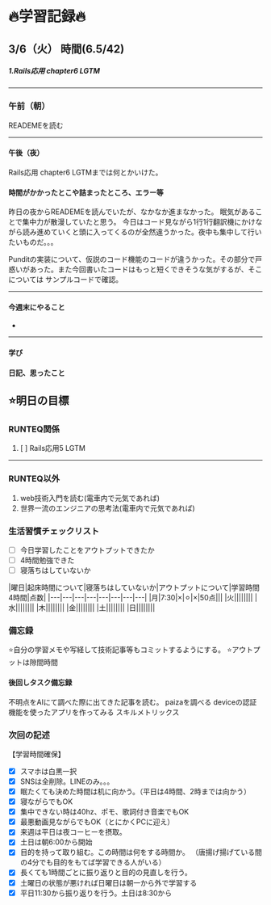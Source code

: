 
# 🔥学習記録🔥
## 3/6（火） 時間(6.5/42)
##### 1.Rails応用 chapter6 LGTM
***
### 午前（朝）
READEMEを読む
***
#### 午後（夜）
Rails応用 chapter6
LGTMまでは何とかいけた。
#### 時間がかかったとこや詰まったところ、エラー等
昨日の夜からREADEMEを読んでいたが、なかなか進まなかった。
眠気があることで集中力が散漫していたと思う。
今日はコード見ながら1行1行翻訳機にかけながら読み進めていくと頭に入ってくるのが全然違うかった。夜中も集中して行いたいものだ。。。

Punditの実装について、仮説のコード機能のコードが違うかった。その部分で戸惑いがあった。また今回書いたコードはもっと短くできそうな気がするが、そこについては
サンプルコードで確認。

***
#### 今週末にやること
-
***
#### 学び


#### 日記、思ったこと




## ⭐️明日の目標
### RUNTEQ関係
1. [ ] Rails応用5 LGTM

***
### RUNTEQ以外
1. web技術入門を読む(電車内で元気であれば)
2. 世界一流のエンジニアの思考法(電車内で元気であれば)


### 生活習慣チェックリスト
- [ ] 今日学習したことをアウトプットできたか
- [ ] 4時間勉強できた
- [ ] 寝落ちはしていないか

|曜日|起床時間について|寝落ちはしていないか|アウトプットについて|学習時間4時間|点数|
|---|---|---|---|---|---|---|---|
|月|7:30|×|⚪︎|×|50点|||
|火||||||||
|水||||||||
|木||||||||
|金||||||||
|土||||||||
|日||||||||

### 備忘録
⭐️自分の学習メモや写経して技術記事等もコミットするようにする。
⭐️アウトプットは隙間時間

#### 後回しタスク備忘録
不明点をAIにて調べた際に出てきた記事を読む。
paizaを調べる
deviceの認証機能を使ったアプリを作ってみる
スキルメトリックス

### 次回の記述
【学習時間確保】
- [x] スマホは白黒一択
- [x] SNSは全削除。LINEのみ。。。
- [x] 眠たくても決めた時間は机に向かう。（平日は4時間、2時までは向かう）
- [x] 寝ながらでもOK
- [x] 集中できない時は40hz、ポモ、歌詞付き音楽でもOK
- [x] 最悪動画見ながらでもOK（とにかくPCに迎え）
- [x] 来週は平日は夜コーヒーを摂取。
- [x] 土日は朝6:00から開始
- [x] 目的を持って取り組む。この時間は何をする時間か。
（唐揚げ揚げている間の4分でも目的をもてば学習できる人がいる）
- [x] 長くても1時間ごとに振り返りと目的の見直しを行う。
- [x] 土曜日の状態が悪ければ日曜日は朝一から外で学習する
- [x] 平日11:30から振り返りを行う。土日は8:30から
